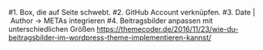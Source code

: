 #1. Box, die auf Seite schwebt.
#2. GitHub Account verknüpfen.
#3. Date | Author -> METAs integrieren
#4. Beitragsbilder anpassen mit unterschiedlichen Größen
https://themecoder.de/2016/11/23/wie-du-beitragsbilder-im-wordpress-theme-implementieren-kannst/